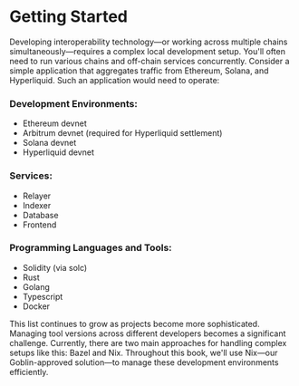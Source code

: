 # Getting Started

Developing interoperability technology—or working across multiple chains simultaneously—requires a complex local development setup. You'll often need to run various chains and off-chain services concurrently. Consider a simple application that aggregates traffic from Ethereum, Solana, and Hyperliquid. Such an application would need to operate:

### Development Environments:

- Ethereum devnet
- Arbitrum devnet (required for Hyperliquid settlement)
- Solana devnet
- Hyperliquid devnet

### Services:

- Relayer
- Indexer
- Database
- Frontend

### Programming Languages and Tools:

- Solidity (via solc)
- Rust
- Golang
- Typescript
- Docker

This list continues to grow as projects become more sophisticated.
Managing tool versions across different developers becomes a significant challenge. Currently, there are two main approaches for handling complex setups like this: Bazel and Nix. Throughout this book, we'll use Nix—our Goblin-approved solution—to manage these development environments efficiently.